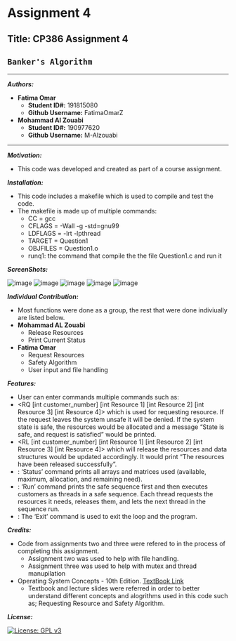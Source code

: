 # Assignment 4

## Title: CP386 Assignment 4 
## `Banker's Algorithm`

***********************************
 ***Authors:***
  - **Fatima Omar** 
      - **Student ID#:** 191815080 
      - **Github Username:** FatimaOmarZ
  - **Mohammad Al Zouabi**
      - **Student ID#:** 190977620
      - **Github Username:** M-Alzouabi
***********************************
***Motivation:***
  - This code was developed and created as part of a course assignment.

***Installation:***
  - This code includes a makefile which is used to compile and test the code.
  - The makefile is made up of multiple commands:
      - CC = gcc
      - CFLAGS = -Wall -g -std=gnu99
      - LDFLAGS = -lrt -lpthread
      - TARGET = Question1  
      - OBJFILES = Question1.o 
      - runq1: the command that compile the the file Question1.c and run it


***ScreenShots:***

![image](https://user-images.githubusercontent.com/87793706/127729563-f3ad3f18-8f2b-4494-94cf-ded3e6845084.png)
![image](https://user-images.githubusercontent.com/87793706/127729584-bee5cfbd-54f6-407e-ab41-a978db5d6448.png)
![image](https://user-images.githubusercontent.com/87793706/127729601-0df28d6c-0a9b-44d7-96aa-484bc4db8856.png)
![image](https://user-images.githubusercontent.com/87793706/127729626-21fdf5e6-3146-4ffe-bcbd-e1f2552db205.png)
![image](https://user-images.githubusercontent.com/87793706/127729635-046b740c-f227-4f03-9746-7bbc1d409b26.png)

***Individual Contribution:***
  - Most functions were done as a group, the rest that were done indiviually are listed below.
  - **Mohammad AL Zouabi**
     - Release Resources
     - Print Current Status
  - **Fatima Omar**
     - Request Resources
     - Safety Algorithm
     - User input and file handling

***Features:***
- User can enter commands multiple commands such as:
- <RQ [int customer_number] [int Resource 1] [int Resource 2] [int Resource 3] [int Resource 4]> which is used for requesting resource. If the request leaves the system unsafe it will be denied. If the system state is safe, the resources would be allocated and a message “State is safe, and request is satisfied” would be printed.
- <RL [int customer_number] [int Resource 1] [int Resource 2] [int Resource 3] [int Resource 4]> which will release the resources and data structures would be updated accordingly. It would print “The resources have been released successfully”.
- <Status>: ‘Status’ command prints all arrays and matrices used (available, maximum, allocation, and remaining need).
- <Run>: ‘Run’ command prints the safe sequence first and then executes customers as threads in a safe sequence. Each thread requests the resources it needs, releases them, and lets the next thread in the sequence run.
- <Exit>: The ‘Exit’ command is used to exit the loop and the program.

***Credits:***
  - Code from assignments two and three were refered to in the process of completing this assignment.
     - Assignment two was used to help with file handling.
     - Assignment three was used to help with mutex and thread manupilation  
  - Operating System Concepts - 10th Edition. [TextBook Link](https://codex.cs.yale.edu/avi/os-book/OS10/index.html)
     - Textbook and lecture slides were referred in order to better understand different concepts and alogrithms used in this code such as; Requesting Resource  and Safety Algorithm.

***License:***

[![License: GPL v3](https://img.shields.io/badge/License-GPLv3-blue.svg)](https://www.gnu.org/licenses/gpl-3.0)
